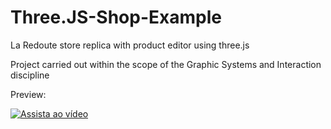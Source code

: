 # Three.JS-Shop-Example

La Redoute store replica with product editor using three.js

Project carried out within the scope of the Graphic Systems and Interaction discipline

Preview:

[![Assista ao vídeo](https://img.youtube.com/vi/VIDEO_ID/hqdefault.jpg)](https://github.com/user-attachments/assets/9e19dfa3-a29f-4f7d-9be3-559a222d5701)
